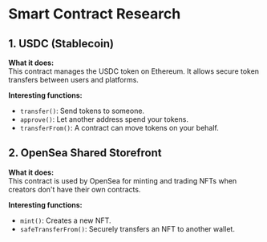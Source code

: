 # Smart Contract Research

## 1. USDC (Stablecoin)
**What it does:**  
This contract manages the USDC token on Ethereum. It allows secure token transfers between users and platforms. 

**Interesting functions:**  
- `transfer()`: Send tokens to someone.
- `approve()`: Let another address spend your tokens.
- `transferFrom()`: A contract can move tokens on your behalf.

## 2. OpenSea Shared Storefront
**What it does:**  
This contract is used by OpenSea for minting and trading NFTs when creators don't have their own contracts.

**Interesting functions:**  
- `mint()`: Creates a new NFT.
- `safeTransferFrom()`: Securely transfers an NFT to another wallet.

